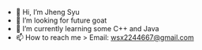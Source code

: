 - 👋 Hi, I’m Jheng Syu
- 👀 I’m looking for future goat
- 🌱 I’m currently learning some C++ and Java
- 📫 How to reach me > Email: wsx2244667@gmail.com 

<!---
shioubi/shioubi is a ✨ special ✨ repository because its `README.md` (this file) appears on your GitHub profile.
You can click the Preview link to take a look at your changes.
--->
